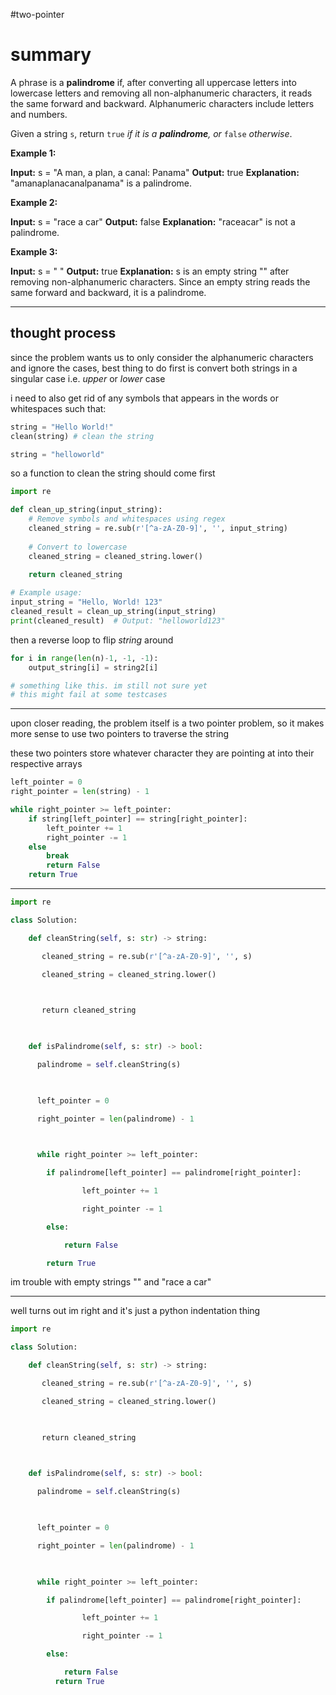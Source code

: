 #two-pointer 
# summary

A phrase is a **palindrome** if, after converting all uppercase letters into lowercase letters and removing all non-alphanumeric characters, it reads the same forward and backward. Alphanumeric characters include letters and numbers.

Given a string `s`, return `true` _if it is a **palindrome**, or_ `false` _otherwise_.

**Example 1:**

**Input:** s = "A man, a plan, a canal: Panama"
**Output:** true
**Explanation:** "amanaplanacanalpanama" is a palindrome.

**Example 2:**

**Input:** s = "race a car"
**Output:** false
**Explanation:** "raceacar" is not a palindrome.

**Example 3:**

**Input:** s = " "
**Output:** true
**Explanation:** s is an empty string "" after removing non-alphanumeric characters.
Since an empty string reads the same forward and backward, it is a palindrome.

---
## thought process

since the problem wants us to only consider the alphanumeric characters and ignore the cases, best thing to do first is convert both strings in a singular case i.e. *upper* or *lower* case

i need to also get rid of any symbols that appears in the words or whitespaces such that:

```python
string = "Hello World!"
clean(string) # clean the string

string = "helloworld"
```

so a function to clean the string should come first

```python
import re

def clean_up_string(input_string):
    # Remove symbols and whitespaces using regex
    cleaned_string = re.sub(r'[^a-zA-Z0-9]', '', input_string)
    
    # Convert to lowercase
    cleaned_string = cleaned_string.lower()
    
    return cleaned_string

# Example usage:
input_string = "Hello, World! 123"
cleaned_result = clean_up_string(input_string)
print(cleaned_result)  # Output: "helloworld123"
```

then a reverse loop to flip *string* around

```python
for i in range(len(n)-1, -1, -1):
	output_string[i] = string2[i]

# something like this. im still not sure yet
# this might fail at some testcases
```

---

upon closer reading, the problem itself is a two pointer problem, so it makes more sense to use two pointers to traverse the string

these two pointers store whatever character they are pointing at into their respective arrays
```python
left_pointer = 0
right_pointer = len(string) - 1

while right_pointer >= left_pointer:
	if string[left_pointer] == string[right_pointer]:
		left_pointer += 1
		right_pointer -= 1
	else
		break
		return False
	return True
```

---

```python
import re

class Solution:

    def cleanString(self, s: str) -> string:

       cleaned_string = re.sub(r'[^a-zA-Z0-9]', '', s)

       cleaned_string = cleaned_string.lower()

  

       return cleaned_string

  

    def isPalindrome(self, s: str) -> bool:

      palindrome = self.cleanString(s)

  

      left_pointer = 0

      right_pointer = len(palindrome) - 1

  

      while right_pointer >= left_pointer:

        if palindrome[left_pointer] == palindrome[right_pointer]:

                left_pointer += 1

                right_pointer -= 1

        else:

            return False

        return True
```

im trouble with empty strings "" and "race a car"

---

well turns out im right and it's just a python indentation thing

```python
import re

class Solution:

    def cleanString(self, s: str) -> string:

       cleaned_string = re.sub(r'[^a-zA-Z0-9]', '', s)

       cleaned_string = cleaned_string.lower()

  

       return cleaned_string

  

    def isPalindrome(self, s: str) -> bool:

      palindrome = self.cleanString(s)

  

      left_pointer = 0

      right_pointer = len(palindrome) - 1

  

      while right_pointer >= left_pointer:

        if palindrome[left_pointer] == palindrome[right_pointer]:

                left_pointer += 1

                right_pointer -= 1

        else:

            return False
	      return True
```